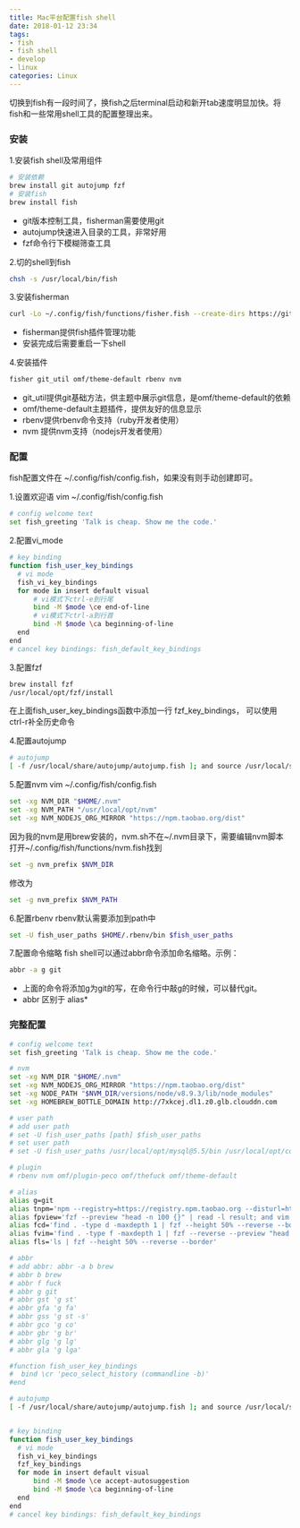 ```yaml
---
title: Mac平台配置fish shell
date: 2018-01-12 23:34
tags:
- fish
- fish shell
- develop
- linux
categories: Linux
---
```


切换到fish有一段时间了，换fish之后terminal启动和新开tab速度明显加快。将fish和一些常用shell工具的配置整理出来。

### 安装

1.安装fish shell及常用组件
```bash
# 安装依赖
brew install git autojump fzf
# 安装fish
brew install fish
```
- git版本控制工具，fisherman需要使用git
- autojump快速进入目录的工具，非常好用
- fzf命令行下模糊筛查工具

2.切的shell到fish
```bash
chsh -s /usr/local/bin/fish
```

3.安装fisherman
```bash
curl -Lo ~/.config/fish/functions/fisher.fish --create-dirs https://git.io/fisher
```
- fisherman提供fish插件管理功能
- 安装完成后需要重启一下shell

4.安装插件
```bash
fisher git_util omf/theme-default rbenv nvm
```
- git_util提供git基础方法，供主题中展示git信息，是omf/theme-default的依赖
- omf/theme-default主题插件，提供友好的信息显示
- rbenv提供rbenv命令支持（ruby开发者使用）
- nvm 提供nvm支持（nodejs开发者使用）

### 配置
fish配置文件在 ~/.config/fish/config.fish，如果没有则手动创建即可。

1.设置欢迎语
vim ~/.config/fish/config.fish
```bash
# config welcome text
set fish_greeting 'Talk is cheap. Show me the code.'
```

2.配置vi_mode
```bash
# key binding
function fish_user_key_bindings
  # vi mode
  fish_vi_key_bindings
  for mode in insert default visual
      # vi模式下ctrl-e到行尾
      bind -M $mode \ce end-of-line
      # vi模式下ctrl-a到行首
      bind -M $mode \ca beginning-of-line
  end
end
# cancel key bindings: fish_default_key_bindings
```
3.配置fzf
```bash
brew install fzf
/usr/local/opt/fzf/install
```
在上面fish_user_key_bindings函数中添加一行 fzf_key_bindings， 可以使用ctrl-r补全历史命令

4.配置autojump
```bash
# autojump
[ -f /usr/local/share/autojump/autojump.fish ]; and source /usr/local/share/autojump/autojump.fish
```

5.配置nvm
vim ~/.config/fish/config.fish
```bash
set -xg NVM_DIR "$HOME/.nvm"
set -xg NVM_PATH "/usr/local/opt/nvm"
set -xg NVM_NODEJS_ORG_MIRROR "https://npm.taobao.org/dist"
```
因为我的nvm是用brew安装的，nvm.sh不在~/.nvm目录下，需要编辑nvm脚本打开~/.config/fish/functions/nvm.fish找到 
```bash
set -g nvm_prefix $NVM_DIR
```
修改为
```bash
set -g nvm_prefix $NVM_PATH
```

6.配置rbenv
rbenv默认需要添加到path中
```bash
set -U fish_user_paths $HOME/.rbenv/bin $fish_user_paths
```

7.配置命令缩略
fish shell可以通过abbr命令添加命名缩略。示例：
```bash
abbr -a g git
```
- 上面的命令将添加g为git的写，在命令行中敲g的时候，可以替代git。
- abbr 区别于 alias*

### 完整配置
```bash
# config welcome text
set fish_greeting 'Talk is cheap. Show me the code.'

# nvm
set -xg NVM_DIR "$HOME/.nvm"
set -xg NVM_NODEJS_ORG_MIRROR "https://npm.taobao.org/dist"
set -xg NODE_PATH "$NVM_DIR/versions/node/v8.9.3/lib/node_modules"
set -xg HOMEBREW_BOTTLE_DOMAIN http://7xkcej.dl1.z0.glb.clouddn.com

# user path
# add user path
# set -U fish_user_paths [path] $fish_user_paths
# set user path
# set -U fish_user_paths /usr/local/opt/mysql@5.5/bin /usr/local/opt/coreutils/libexec/gnubin /usr/local/opt/fzf/bin $HOME/.rbenv/bin $HOME/.nvm/versions/node/v8.9.3/bin $HOME/.composer/vendor/bin /usr/local/bin

# plugin
# rbenv nvm omf/plugin-peco omf/thefuck omf/theme-default

# alias
alias g=git
alias tnpm='npm --registry=https://registry.npm.taobao.org --disturl=https://npm.taobao.org/dist'
alias fpview='fzf --preview "head -n 100 {}" | read -l result; and vim $result'
alias fcd='find . -type d -maxdepth 1 | fzf --height 50% --reverse --border | read -l result; and cd $result'
alias fvim='find . -type f -maxdepth 1 | fzf --reverse --preview "head -n 100 {}" | read -l result; and vim $result'
alias fls='ls | fzf --height 50% --reverse --border'

# abbr
# add abbr: abbr -a b brew
# abbr b brew
# abbr f fuck
# abbr g git
# abbr gst 'g st'
# abbr gfa 'g fa'
# abbr gss 'g st -s'
# abbr gco 'g co'
# abbr gbr 'g br'
# abbr glg 'g lg'
# abbr gla 'g lga'

#function fish_user_key_bindings
#  bind \cr 'peco_select_history (commandline -b)'
#end

# autojump
[ -f /usr/local/share/autojump/autojump.fish ]; and source /usr/local/share/autojump/autojump.fish


# key binding
function fish_user_key_bindings
  # vi mode
  fish_vi_key_bindings
  fzf_key_bindings
  for mode in insert default visual
      bind -M $mode \ce accept-autosuggestion
      bind -M $mode \ca beginning-of-line
  end
end
# cancel key bindings: fish_default_key_bindings
```